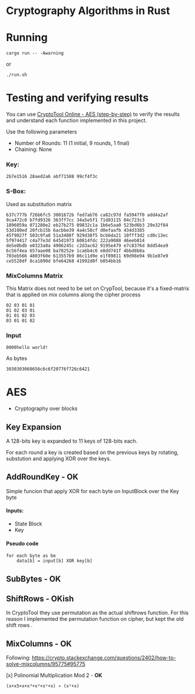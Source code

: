 # Cryptography Algorithms in Rust

# Running

```
cargo run -- -Awarning
```

or 

```
./run.sh
```

# Testing and verifying results

You can use [CryptoTool Online - AES (step-by-step)](https://legacy.cryptool.org/en/cto/aes-step-by-step) to verify the results and understand each function implemented in this project.


Use the following parameters

- Number of Rounds: 11 (1 initial, 9 rounds, 1 final)
- Chaining: None

### Key:
```
2b7e1516 28aed2a6 abf71588 99cf4f3c
```

### S-Box:

Used as substitution matrix 

    637c777b f26b6fc5 3001672b fed7ab76 ca82c97d fa5947f0 add4a2af 9ca472c0 b7fd9326 363ff7cc 34a5e5f1 71d83115 04c723c3
    1896059a 071280e2 eb27b275 09832c1a 1b6e5aa0 523bd6b3 29e32f84 53d100ed 20fcb15b 6acbbe39 4a4c58cf d0efaafb 434d3385
    45f9027f 503c9fa8 51a3408f 929d38f5 bcb6da21 10fff3d2 cd0c13ec 5f974417 c4a77e3d 645d1973 60814fdc 222a9088 46eeb814 
    de5e0bdb e0323a0a 4906245c c2d3ac62 9195e479 e7c8376d 8dd54ea9 6c56f4ea 657aae08 ba78252e 1ca6b4c6 e8dd741f 4bbd8b8a 
    703eb566 4803f60e 613557b9 86c11d9e e1f89811 69d98e94 9b1e87e9 ce5528df 8ca1890d bfe64268 41992d0f b054bb16 


### MixColumns Matrix
This Matrix does not need to be set on CrypTool, because it's a fixed-matrix that is applied on mix columns along the cipher process

    02 03 01 01 
    01 02 03 01
    01 01 02 03
    03 01 01 02


### Input
    0000hello world!

As bytes

    3030303068656c6c6f20776f726c6421


# AES

- Cryptography over blocks


## Key Expansion

A 128-bits key is expanded to 11 keys of 128-bits each.


For each round a key is created based on the previous keys by rotating, substution and applying XOR over the keys.

## AddRoundKey - OK

Simple funcion that apply XOR for each byte on InputBlock over the Key byte

#### Inputs: 
- State Block
- Key


#### Pseudo code 

    for each byte as be
        data[b] = input[b] XOR key[b]



## SubBytes - OK

## ShiftRows - OKish
In CryptoTool they use permutation as the actual shiftrows function. For this reason I implemented the permutation function on cipher, but kept the old shift rows .

## MixColumns - OK

Following: https://crypto.stackexchange.com/questions/2402/how-to-solve-mixcolumns/95775#95775

[x] Polinomial Multiplication Mod 2 - **OK** 

    (x+x5+x+x³+x²+x¹+x) ∗ (x¹+x)